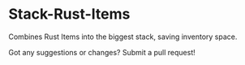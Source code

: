 # Stack-Rust-Items
Combines Rust Items into the biggest stack, saving inventory space.

Got any suggestions or changes? Submit a pull request!
